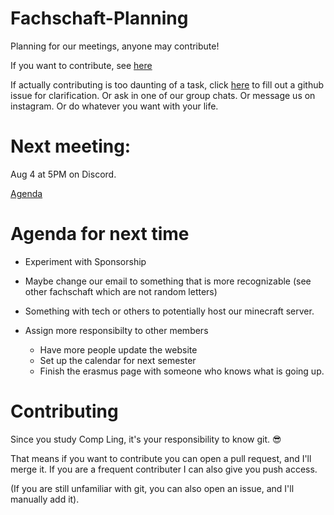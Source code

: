 # Fachschaft-Planning


Planning for our meetings, anyone may contribute!

If you want to contribute, see [here](#contributing)

If actually contributing is too daunting of a task, click [here](https://github.com/fs-linguistics/Fachschaft-Planning/issues/new/choose) 
to fill out a github issue for clarification. Or ask in one of our group chats. Or message us on instagram. Or do whatever you want with your life. 

# Next meeting: 

Aug 4 at 5PM on Discord. 

[Agenda](meetings/20230728.md)

# Agenda for next time

-  Experiment with Sponsorship

  - Maybe change our email to something that is more recognizable (see other fachschaft which are not random letters)
  - Something with tech or others to potentially host our minecraft server. 



- Assign more responsibilty to other members
  - Have more people update the website
  - Set up the calendar for next semester
  - Finish the erasmus page with someone who knows what is going up. 



# Contributing

Since you study Comp Ling, it's your responsibility to know git. 😎  

That means if you want to contribute you can open a pull request, and I'll merge it.
If you are a frequent contributer I can also give you push access. 

(If you are still unfamiliar with git, you can also open an issue, and I'll manually add it). 





